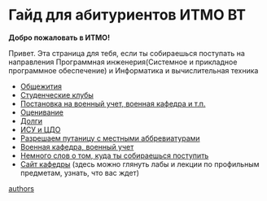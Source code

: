 # Гайд для абитуриентов ИТМО ВТ

**Добро пожаловать в ИТМО!** 

Привет. Эта страница для тебя, если ты собираешься поступать на направления Программная инженерия(Системное и прикладное программное обеспечение) и Информатика и вычислительная техника

- [Общежития](dorm.md)
- [Студенческие клубы](clubs.md)
- [Постановка на военный учет, военная кафедра и т.п.](army.md)
- [Оценивание](evaluation.md)
- [Долги](duty.md)
- [ИСУ и ЦДО](isu_de.md)
- [Разрешаем путаницу с местными аббревиатурами](programs.md)
- [Военная кафедра, военный учет](army.md)
- [Немного слов о том, куда ты собираешься поступить](VT.md)
- [Сайт кафедры](https://se.ifmo.ru/) (здесь можно глянуть лабы и лекции по профильным предметам, узнать, что вас ждет)



[authors](authors.md)